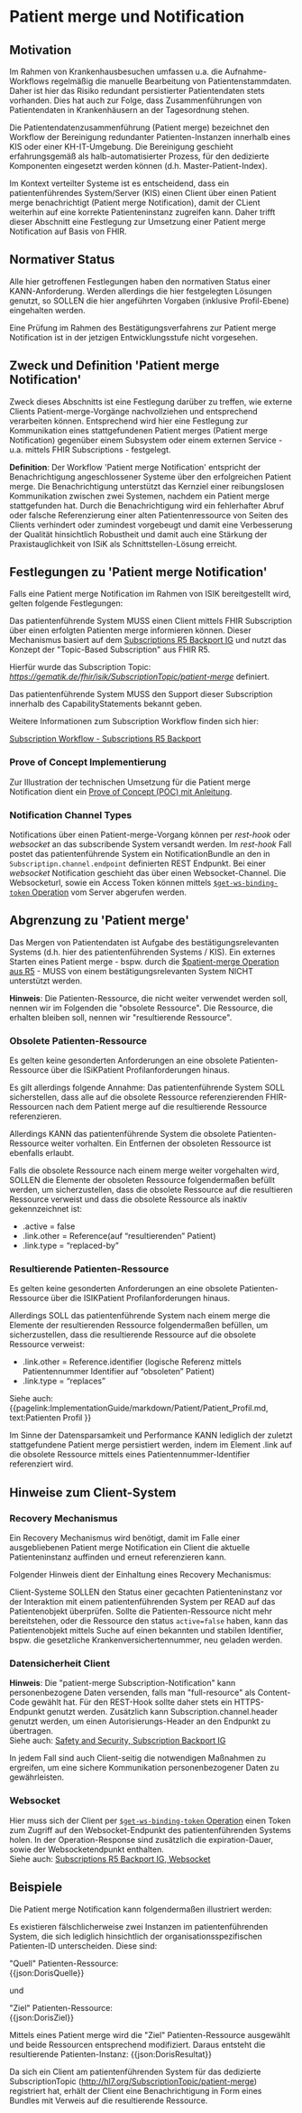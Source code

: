 # Patient merge und Notification

## Motivation
Im Rahmen von Krankenhausbesuchen umfassen u.a. die Aufnahme-Workflows regelmäßig die manuelle Bearbeitung von Patientenstammdaten. Daher ist hier das Risiko redundant persistierter Patientendaten stets vorhanden. Dies hat auch zur Folge, dass Zusammenführungen von Patientendaten in Krankenhäusern an der Tagesordnung stehen. 

Die Patientendatenzusammenführung (Patient merge) bezeichnet den Workflow der Bereinigung redundanter Patienten-Instanzen innerhalb eines KIS oder einer KH-IT-Umgebung. Die Bereinigung geschieht erfahrungsgemäß als halb-automatisierter Prozess, für den dedizierte Komponenten eingesetzt werden können (d.h. Master-Patient-Index).

Im Kontext verteilter Systeme ist es entscheidend, dass ein patientenführendes System/Server (KIS) einen Client über einen Patient merge benachrichtigt (Patient merge Notification), damit der CLient weiterhin auf eine korrekte Patienteninstanz zugreifen kann. Daher trifft dieser Abschnitt eine Festlegung zur Umsetzung einer Patient merge Notification auf Basis von FHIR.

## Normativer Status 
Alle hier getroffenen Festlegungen haben den normativen Status einer KANN-Anforderung. Werden allerdings die hier festgelegten Lösungen genutzt, so SOLLEN die hier angeführten Vorgaben (inklusive Profil-Ebene) eingehalten werden.

Eine Prüfung im Rahmen des Bestätigungsverfahrens zur Patient merge Notification ist in der jetzigen Entwicklungsstufe nicht vorgesehen.

## Zweck und Definition 'Patient merge Notification'
Zweck dieses Abschnitts ist eine Festlegung darüber zu treffen, wie externe Clients Patient-merge-Vorgänge nachvollziehen und entsprechend verarbeiten können.
Entsprechend wird hier eine Festlegung zur Kommunikation eines stattgefundenen Patient merges (Patient merge Notification) gegenüber einem Subsystem oder einem externen Service - u.a. mittels FHIR Subscriptions - festgelegt.

**Definition**: Der Workflow 'Patient merge Notification' entspricht der Benachrichtigung angeschlossener Systeme  über den erfolgreichen Patient merge. Die Benachrichtigung unterstützt das Kernziel einer reibungslosen Kommunikation zwischen zwei Systemen, nachdem ein Patient merge stattgefunden hat. Durch die Benachrichtigung wird ein fehlerhafter Abruf oder falsche Referenzierung einer alten Patientenressource von Seiten des Clients verhindert oder zumindest vorgebeugt und damit eine Verbesserung der Qualität hinsichtlich Robustheit und damit auch eine Stärkung der Praxistauglichkeit von ISiK als Schnittstellen-Lösung erreicht.

## Festlegungen zu 'Patient merge Notification'
Falls eine Patient merge Notification im Rahmen von ISIK bereitgestellt wird, gelten folgende Festlegungen:

Das patientenführende System MUSS einen Client mittels FHIR Subscription über einen erfolgten Patienten merge informieren können. Dieser Mechanismus basiert auf dem [Subscriptions R5 Backport IG](https://hl7.org/fhir/uv/subscriptions-backport/STU1.1/channels.html) und nutzt das Konzept der "Topic-Based Subscription" aus FHIR R5.  

Hierfür wurde das Subscription Topic: *https://gematik.de/fhir/isik/SubscriptionTopic/patient-merge* definiert.

Das patientenführende System MUSS den Support dieser Subscription innerhalb des CapabilityStatements bekannt geben.

Weitere Informationen zum Subscription Workflow finden sich hier:

[Subscription Workflow - Subscriptions R5 Backport](https://hl7.org/fhir/uv/subscriptions-backport/STU1.1/workflow.html)

### Prove of Concept Implementierung
Zur Illustration der technischen Umsetzung für die Patient merge Notification dient ein [Prove of Concept (POC) mit Anleitung](https://github.com/gematik/poc-isik-patient-merge). 

### Notification Channel Types
Notifications über einen Patient-merge-Vorgang können per *rest-hook* oder *websocket* an das subscribende System versandt werden. Im *rest-hook* Fall postet das patientenführende System ein NotificationBundle an den in `Subscriptipn.channel.endpoint` definierten REST Endpunkt. Bei einer *websocket* Notification geschieht das über einen Websocket-Channel. Die Websocketurl, sowie ein Access Token können mittels [`$get-ws-binding-token` Operation](https://hl7.org/fhir/uv/subscriptions-backport/STU1.1/OperationDefinition-backport-subscription-get-ws-binding-token.html)  vom Server abgerufen werden.

## Abgrenzung zu 'Patient merge'
Das Mergen von Patientendaten ist Aufgabe des bestätigungsrelevanten Systems (d.h. hier des patientenführenden Systems / KIS). 
Ein externes Starten eines Patient merge - bspw. durch die [$patient-merge Operation aus R5](https://hl7.org/fhir/R5/patient-operation-merge.html) - MUSS von einem bestätigungsrelevanten System NICHT unterstützt werden.

**Hinweis**: Die Patienten-Ressource, die nicht weiter verwendet werden soll, nennen wir im Folgenden die "obsolete Ressource". Die Ressource, die erhalten bleiben soll, nennen wir "resultierende Ressource".

### Obsolete Patienten-Ressource
Es gelten keine gesonderten Anforderungen an eine obsolete Patienten-Ressource über die ISiKPatient Profilanforderungen hinaus.

Es gilt allerdings folgende Annahme: Das patientenführende System SOLL sicherstellen, dass alle auf die obsolete Ressource referenzierenden FHIR-Ressourcen nach dem Patient merge auf die resultierende Ressource referenzieren. 

Allerdings KANN das patientenführende System die obsolete Patienten-Ressource weiter vorhalten. Ein Entfernen der obsoleten Ressource ist ebenfalls erlaubt.

Falls die obsolete Ressource nach einem merge weiter vorgehalten wird, SOLLEN die Elemente der obsoleten Ressource folgendermaßen befüllt werden, um sicherzustellen, dass die obsolete Ressource auf die resultieren Ressource verweist und dass die obsolete Ressource als inaktiv gekennzeichnet ist:
- .active = false
- .link.other = Reference(auf “resultierenden” Patient)
- .link.type = “replaced-by”

### Resultierende Patienten-Ressource
Es gelten keine gesonderten Anforderungen an eine obsolete Patienten-Ressource über die ISIKPatient Profilanforderungen hinaus.

Allerdings SOLL das patientenführende System nach einem merge die Elemente der resultierenden Ressource folgendermaßen befüllen, um sicherzustellen, dass die resultierende Ressource auf die obsolete Ressource verweist:
- .link.other = Reference.identifier (logische Referenz mittels Patientennummer Identifier auf “obsoleten” Patient)
- .link.type = “replaces”

Siehe auch: {{pagelink:ImplementationGuide/markdown/Patient/Patient_Profil.md, text:Patienten Profil }}

Im Sinne der Datensparsamkeit und Performance KANN lediglich der zuletzt stattgefundene Patient merge persistiert werden, indem im Element .link auf die obsolete Ressource mittels eines Patientennummer-Identifier referenziert wird. 

## Hinweise zum Client-System

### Recovery Mechanismus
Ein Recovery Mechanismus wird benötigt, damit im Falle einer ausgebliebenen Patient merge Notification ein Client die aktuelle Patienteninstanz auffinden und erneut referenzieren kann.

Folgender Hinweis dient der Einhaltung eines Recovery Mechanismus:

Client-Systeme SOLLEN den Status einer gecachten Patienteninstanz vor der Interaktion mit einem patientenführenden System per READ auf das Patientenobjekt überprüfen.
Sollte die Patienten-Ressource nicht mehr bereitstehen, oder die Ressource den status `active=false` haben, kann das Patientenobjekt mittels Suche auf einen bekannten und stabilen Identifier, bspw. die gesetzliche Krankenversichertennummer, neu geladen werden.


### Datensicherheit Client

**Hinweis**: Die "patient-merge Subscription-Notification" kann personenbezogene Daten versenden, falls man "full-resource" als Content-Code gewählt hat. Für den REST-Hook sollte daher stets ein HTTPS-Endpunkt genutzt werden. Zusätzlich kann Subscription.channel.header genutzt werden, um einen Autorisierungs-Header an den Endpunkt zu übertragen.   
Siehe auch: [Safety and Security, Subscription Backport IG](https://hl7.org/fhir/uv/subscriptions-backport/safety_security.html)

In jedem Fall sind auch Client-seitig die notwendigen Maßnahmen zu ergreifen, um eine sichere Kommunikation personenbezogener Daten zu gewährleisten.

### Websocket

Hier muss sich der Client per [`$get-ws-binding-token` Operation](https://hl7.org/fhir/uv/subscriptions-backport/OperationDefinition-backport-subscription-get-ws-binding-token.html) einen Token zum Zugriff auf den Websocket-Endpunkt des patientenführenden Systems holen. In der Operation-Response sind zusätzlich die expiration-Dauer, sowie der Websocketendpunkt enthalten.  
Siehe auch: [Subscriptions R5 Backport IG, Websocket](https://hl7.org/fhir/uv/subscriptions-backport/channels.html#websockets)

## Beispiele
Die Patient merge Notification kann folgendermaßen illustriert werden: 

Es existieren fälschlicherweise zwei Instanzen im patientenführenden System, die sich lediglich hinsichtlich der organisationsspezifischen Patienten-ID unterscheiden.
Diese sind:

"Quell" Patienten-Ressource:  
{{json:DorisQuelle}}

und

"Ziel" Patienten-Ressource:  
{{json:DorisZiel}}

Mittels eines Patient merge wird die "Ziel" Patienten-Ressource ausgewählt und beide Ressourcen entsprechend modifiziert. Daraus entsteht die resultierende Patienten-Instanz:
{{json:DorisResultat}}

Da sich ein Client am patientenführenden System für das dedizierte SubscriptionTopic (http://hl7.org/SubscriptionTopic/patient-merge) registriert hat, erhält der Client eine Benachrichtigung in Form eines Bundles mit Verweis auf die resultierende Ressource.

